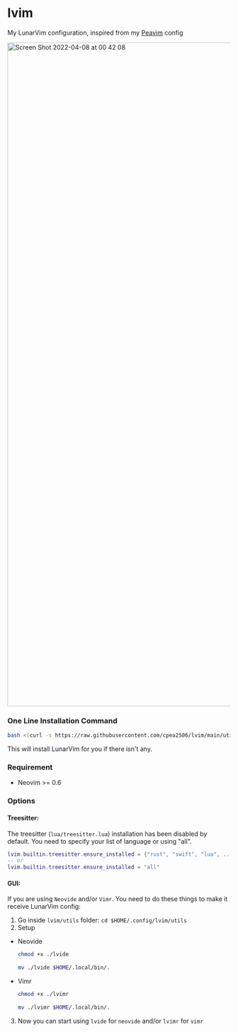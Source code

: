 # lvim

My LunarVim configuration, inspired from my [Peavim](https://github.com/cpea2506/peavim) config

<img width="1500"
     alt="Screen Shot 2022-04-08 at 00 42 08" 
     src="https://user-images.githubusercontent.com/42694704/162264344-6dcdf17a-b734-4e9d-bdd4-5442a18ca24c.png">

### One Line Installation Command

```bash
bash <(curl -s https://raw.githubusercontent.com/cpea2506/lvim/main/utils/install.sh)
```

This will install LunarVim for you if there isn't any.

### Requirement

- Neovim >= 0.6

### Options

#### Treesitter:

The treesitter (`lua/treesitter.lua`) installation has been disabled by default. You need to specify
your list of language or using "all".

```lua
lvim.builtin.treesitter.ensure_installed = {"rust", "swift", "lua", ...}
-- or 
lvim.builtin.treesitter.ensure_installed = "all"
```

#### GUI:

If you are using `Neovide` and/or `Vimr`. You need to do these things to make it receive LunarVim config:

  1. Go inside `lvim/utils` folder: `cd $HOME/.config/lvim/utils`
  2. Setup
  - Neovide

    ```bash
    chmod +x ./lvide
  
    mv ./lvide $HOME/.local/bin/.
    ```
  - Vimr

    ```bash
    chmod +x ./lvimr
  
    mv ./lvimr $HOME/.local/bin/.
    ```
  
  3. Now you can start using `lvide` for `neovide` and/or `lvimr` for `vimr`
